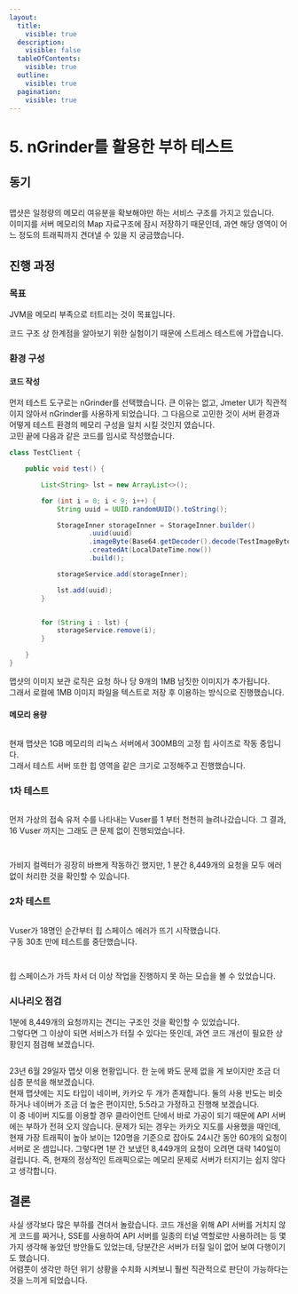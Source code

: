 ```yaml
---
layout:
  title:
    visible: true
  description:
    visible: false
  tableOfContents:
    visible: true
  outline:
    visible: true
  pagination:
    visible: true
---
```


# 5. nGrinder를 활용한 부하 테스트

## 동기

<figure><img src="../.gitbook/assets/image (19).png" alt=""><figcaption></figcaption></figure>

맵샷은 일정량의 메모리 여유분을 확보해야만 하는 서비스 구조를 가지고 있습니다.\
이미지를 서버 메모리의 Map 자료구조에 잠시 저장하기 때문인데, 과연 해당 영역이 어느 정도의 트래픽까지 견뎌낼 수 있을 지 궁금했습니다.

## 진행 과정

### 목표

JVM을 메모리 부족으로 터트리는 것이 목표입니다.&#x20;

코드 구조 상 한계점을 알아보기 위한 실험이기 때문에 스트레스 테스트에 가깝습니다.

### 환경 구성

#### 코드 작성

먼저 테스트 도구로는 nGrinder를 선택했습니다. 큰 이유는 없고, Jmeter UI가 직관적이지 않아서 nGrinder를 사용하게 되었습니다. 그 다음으로 고민한 것이 서버 환경과 어떻게 테스트 환경의 메모리 구성을 일치 시킬 것인지 였습니다.\
고민 끝에 다음과 같은 코드를 임시로 작성했습니다.

```java
class TestClient {

    public void test() {

        List<String> lst = new ArrayList<>();

        for (int i = 0; i < 9; i++) {
            String uuid = UUID.randomUUID().toString();

            StorageInner storageInner = StorageInner.builder()
                    .uuid(uuid)
                    .imageByte(Base64.getDecoder().decode(TestImageByte.image))
                    .createdAt(LocalDateTime.now())
                    .build();

            storageService.add(storageInner);

            lst.add(uuid);
        }


        for (String i : lst) {
            storageService.remove(i);
        }

    }
}
```

맵샷의 이미지 보관 로직은 요청 하나 당 9개의 1MB 남짓한 이미지가 추가됩니다.\
그래서 로컬에 1MB 이미지 파일을 텍스트로 저장 후 이용하는 방식으로 진행했습니다.

#### 메모리 용량

<figure><img src="../.gitbook/assets/image (16).png" alt=""><figcaption></figcaption></figure>

현재 맵샷은 1GB 메모리의 리눅스 서버에서 300MB의 고정 힙 사이즈로 작동 중입니다.\
그래서 테스트 서버 또한 힙 영역을 같은 크기로 고정해주고 진행했습니다.

### 1차 테스트

<figure><img src="../.gitbook/assets/image (7).png" alt=""><figcaption></figcaption></figure>

먼저 가상의 접속 유저 수를 나타내는 Vuser를 1 부터 천천히 늘려나갔습니다. 그 결과, 16 Vuser 까지는 그래도 큰 문제 없이 진행되었습니다.

<figure><img src="../.gitbook/assets/image (1).png" alt=""><figcaption></figcaption></figure>

<figure><img src="../.gitbook/assets/image (6).png" alt=""><figcaption></figcaption></figure>

가비지 컬렉터가 굉장히 바쁘게 작동하긴 했지만, 1 분간 8,449개의 요청을 모두 에러 없이 처리한 것을 확인할 수 있습니다.

### 2차 테스트

<figure><img src="../.gitbook/assets/image (10).png" alt=""><figcaption></figcaption></figure>

Vuser가 18명인 순간부터 힙 스페이스 에러가 뜨기 시작했습니다.\
구동 30초 만에 테스트를 중단했습니다.

<figure><img src="../.gitbook/assets/image (13).png" alt=""><figcaption></figcaption></figure>

<figure><img src="../.gitbook/assets/image (20).png" alt=""><figcaption></figcaption></figure>

힙 스페이스가 가득 차서 더 이상 작업을 진행하지 못 하는 모습을 볼 수 있었습니다.

### 시나리오 점검

1분에 8,449개의 요청까지는 견디는 구조인 것을 확인할 수 있었습니다.\
그렇다면 그 이상이 되면 서비스가 터질 수 있다는 뜻인데, 과연 코드 개선이 필요한 상황인지 점검해 보겠습니다.

<figure><img src="../.gitbook/assets/image.png" alt=""><figcaption></figcaption></figure>

23년 6월 29일자 맵샷 이용 현황입니다. 한 눈에 봐도 문제 없을 게 보이지만 조금 더 심층 분석을 해보겠습니다.\
현재 맵샷에는 지도 타입이 네이버, 카카오 두 개가 존재합니다. 둘의 사용 빈도는 비슷하거나 네이버가 조금 더 높은 편이지만, 5:5라고 가정하고 진행해 보겠습니다.\
이 중 네이버 지도를 이용할 경우 클라이언트 단에서 바로 가공이 되기 때문에 API 서버에는 부하가 전혀 오지 않습니다. 문제가 되는 경우는 카카오 지도를 사용했을 때인데, 현재 가장 트래픽이 높아 보이는 120명을 기준으로 잡아도 24시간 동안 60개의 요청이 서버로 온 셈입니다. 그렇다면 1분 간 보냈던 8,449개의 요청이 오려면 대략 140일이 걸립니다. 즉, 현재의 정상적인 트래픽으로는 메모리 문제로 서버가 터지기는 쉽지 않다고 생각합니다.

## 결론

사실 생각보다 많은 부하를 견뎌서 놀랐습니다. 코드 개선을 위해 API 서버를 거치지 않게 코드를 짜거나, SSE를 사용하여 API 서버를 일종의 터널 역할로만 사용하려는 등 몇 가지 생각해 놓았던 방안들도 있었는데, 당분간은 서버가 터질 일이 없어 보여 다행이기도 했습니다.\
어렴풋이 생각만 하던 위기 상황을 수치화 시켜보니 훨씬 직관적으로 판단이 가능하다는 것을 느끼게 되었습니다.
